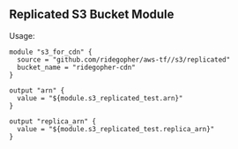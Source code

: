 ## Replicated S3 Bucket Module

Usage:
```
module "s3_for_cdn" {
  source = "github.com/ridegopher/aws-tf//s3/replicated"
  bucket_name = "ridegopher-cdn"
}

output "arn" {
  value = "${module.s3_replicated_test.arn}"
}

output "replica_arn" {
  value = "${module.s3_replicated_test.replica_arn}"
}

```